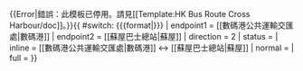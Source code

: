{{Error|錯誤：此模板已停用。請見[[Template:HK Bus Route Cross Harbour/doc]]。}}{{ #switch: {{{format|}}}
  | endpoint1 = [[數碼港公共運輸交匯處|數碼港]]
  | endpoint2 = [[蘇屋巴士總站|蘇屋]]
  | direction = 2
  | status = 
  | inline = [[數碼港公共運輸交匯處|數碼港]] ↔ [[蘇屋巴士總站|蘇屋]]
  | normal =
  | full =
}}